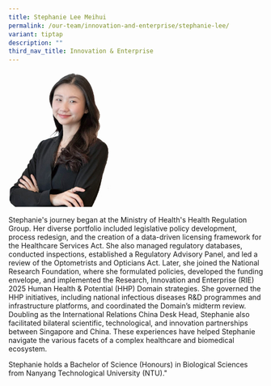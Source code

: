 ```yaml
---
title: Stephanie Lee Meihui
permalink: /our-team/innovation-and-enterprise/stephanie-lee/
variant: tiptap
description: ""
third_nav_title: Innovation & Enterprise
---
```

<p></p>
<div class="isomer-image-wrapper">
<img style="width: 40%;" height="auto" width="100%" alt="" src="/images/About/Our Team/Innovation and Enterprise/StephanieLee_Bio.jpg">
</div>
<p>Stephanie's journey began at the Ministry of Health's Health Regulation
Group. Her diverse portfolio included legislative policy development, process
redesign, and the creation of a data-driven licensing framework for the
Healthcare Services Act. She also managed regulatory databases, conducted
inspections, established a Regulatory Advisory Panel, and led a review
of the Optometrists and Opticians Act. Later, she joined the National Research
Foundation, where she formulated policies, developed the funding envelope,
and implemented the Research, Innovation and Enterprise (RIE) 2025 Human
Health &amp; Potential (HHP) Domain strategies. She governed the HHP initiatives,
including national infectious diseases R&amp;D programmes and infrastructure
platforms, and coordinated the Domain’s midterm review. Doubling as the
International Relations China Desk Head, Stephanie also facilitated bilateral
scientific, technological, and innovation partnerships between Singapore
and China. These experiences have helped Stephanie navigate the various
facets of a complex healthcare and biomedical ecosystem.</p>
<p>Stephanie holds a Bachelor of Science (Honours) in Biological Sciences
from Nanyang Technological University (NTU)."</p>